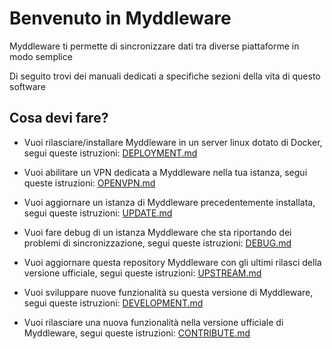 # Benvenuto in Myddleware

Myddleware ti permette di sincronizzare dati tra diverse piattaforme in modo semplice

Di seguito trovi dei manuali dedicati a specifiche sezioni della vita di questo software

## Cosa devi fare? 

- Vuoi rilasciare/installare Myddleware in un server linux dotato di Docker, 
  segui queste istruzioni: [DEPLOYMENT.md](DEPLOYMENT.md)

- Vuoi abilitare un VPN dedicata a Myddleware nella tua istanza,
  segui queste istruzioni: [OPENVPN.md](OPENVPN.md)

- Vuoi aggiornare un istanza di Myddleware precedentemente installata,
  segui queste istruzioni: [UPDATE.md](UPDATE.md)

- Vuoi fare debug di un istanza Myddleware che sta riportando 
  dei problemi di sincronizzazione, segui queste istruzioni: [DEBUG.md](DEBUG.md)

- Vuoi aggiornare questa repository Myddleware con gli ultimi rilasci 
  della versione ufficiale, segui queste istruzioni: [UPSTREAM.md](UPSTREAM.md)
  
- Vuoi sviluppare nuove funzionalità su questa versione di Myddleware,
  segui queste istruzioni: [DEVELOPMENT.md](DEVELOPMENT.md)

- Vuoi rilasciare una nuova funzionalità nella versione ufficiale di Myddleware,
  segui queste istruzioni: [CONTRIBUTE.md](CONTRIBUTE.md)
